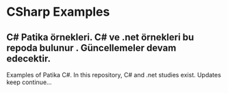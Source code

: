 # CSharp Examples




C# Patika örnekleri. C# ve .net örnekleri bu repoda bulunur . Güncellemeler devam edecektir.
--------------------------------------------------------------------------------------------
Examples of Patika C#. In this repository, C# and .net studies exist. Updates keep continue...
